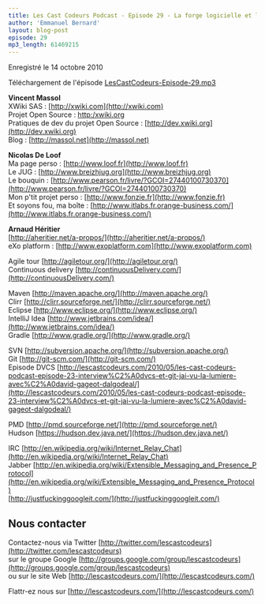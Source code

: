 ```yaml
---
title: Les Cast Codeurs Podcast - Episode 29 - La forge logicielle et l'industrialisation chez un éditeur - Guest star Vincent Massol mais aussi Nicolas De Loof et Arnaud Héritier
author: 'Emmanuel Bernard'
layout: blog-post
episode: 29
mp3_length: 61469215
---
```

Enregistré le 14 octobre 2010

Téléchargement de l'épisode [LesCastCodeurs-Episode-29.mp3](http://traffic.libsyn.com/lescastcodeurs/LesCastCodeurs-Episode-29.mp3)

**Vincent Massol**  
XWiki SAS : [http://xwiki.com](http://xwiki.com)  
Projet Open Source : [http:/xwiki.org](http:/xwiki.org)  
Pratiques de dev du projet Open Source : [http://dev.xwiki.org](http://dev.xwiki.org)  
Blog : [http://massol.net](http://massol.net)

**Nicolas De Loof**  
Ma page perso : [http://www.loof.fr](http://www.loof.fr)  
Le JUG : [http://www.breizhjug.org](http://www.breizhjug.org)  
Le bouquin : [http://www.pearson.fr/livre/?GCOI=27440100730370](http://www.pearson.fr/livre/?GCOI=27440100730370)  
Mon p'tit projet perso : [http://www.fonzie.fr](http://www.fonzie.fr)  
Et soyons fou, ma boîte : [http://www.itlabs.fr.orange-business.com/](http://www.itlabs.fr.orange-business.com/)

**Arnaud Héritier**  
[http://aheritier.net/a-propos/](http://aheritier.net/a-propos/)  
eXo platform : [http://www.exoplatform.com](http://www.exoplatform.com)  

Agile tour [http://agiletour.org/](http://agiletour.org/)  
Continuous delivery [http://continuousDelivery.com/](http://continuousDelivery.com/)

Maven [http://maven.apache.org/](http://maven.apache.org/)  
Clirr [http://clirr.sourceforge.net/](http://clirr.sourceforge.net/)  
Eclipse [http://www.eclipse.org/](http://www.eclipse.org/)  
IntelliJ Idea [http://www.jetbrains.com/idea/](http://www.jetbrains.com/idea/)  
Gradle [http://www.gradle.org/](http://www.gradle.org/)

SVN [http://subversion.apache.org/](http://subversion.apache.org/)  
Git [http://git-scm.com/](http://git-scm.com/)  
Episode DVCS [http://lescastcodeurs.com/2010/05/les-cast-codeurs-podcast-episode-23-interview%C2%A0dvcs-et-git-jai-vu-la-lumiere-avec%C2%A0david-gageot-dalgodeal/](http://lescastcodeurs.com/2010/05/les-cast-codeurs-podcast-episode-23-interview%C2%A0dvcs-et-git-jai-vu-la-lumiere-avec%C2%A0david-gageot-dalgodeal/)

PMD [http://pmd.sourceforge.net/](http://pmd.sourceforge.net/)  
Hudson [https://hudson.dev.java.net/](https://hudson.dev.java.net/)

IRC [http://en.wikipedia.org/wiki/Internet_Relay_Chat](http://en.wikipedia.org/wiki/Internet_Relay_Chat)  
Jabber [http://en.wikipedia.org/wiki/Extensible_Messaging_and_Presence_Protocol](http://en.wikipedia.org/wiki/Extensible_Messaging_and_Presence_Protocol)  
[http://justfuckinggoogleit.com/](http://justfuckinggoogleit.com/)

## Nous contacter
Contactez-nous via Twitter [http://twitter.com/lescastcodeurs](http://twitter.com/lescastcodeurs)  
sur le groupe Google [http://groups.google.com/group/lescastcodeurs](http://groups.google.com/group/lescastcodeurs)  
ou sur le site Web [http://lescastcodeurs.com/](http://lescastcodeurs.com/)

Flattr-ez nous sur [http://lescastcodeurs.com/](http://lescastcodeurs.com/)
